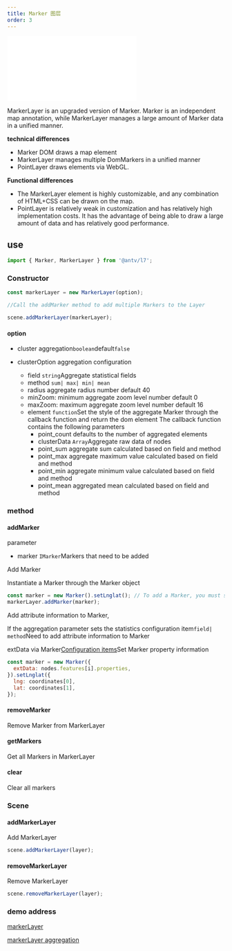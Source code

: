```yaml
---
title: Marker 图层
order: 3
---
```


<embed src="@/docs/api/common/style.md"></embed>

MarkerLayer is an upgraded version of Marker. Marker is an independent map annotation, while MarkerLayer manages a large amount of Marker data in a unified manner.

**technical differences**

- Marker DOM draws a map element
- MarkerLayer manages multiple DomMarkers in a unified manner
- PointLayer draws elements via WebGL.

**Functional differences**

- The MarkerLayer element is highly customizable, and any combination of HTML+CSS can be drawn on the map.
- PointLayer is relatively weak in customization and has relatively high implementation costs. It has the advantage of being able to draw a large amount of data and has relatively good performance.

## use

```javascript
import { Marker, MarkerLayer } from '@antv/l7';
```

### Constructor

```javascript
const markerLayer = new MarkerLayer(option);

//Call the addMarker method to add multiple Markers to the Layer

scene.addMarkerLayer(markerLayer);
```

#### option

- cluster aggregation`boolean`default`false`

- clusterOption aggregation configuration
  - field `string`Aggregate statistical fields
  - method `sum| max| min| mean`
  - radius aggregate radius number default 40
  - minZoom: minimum aggregate zoom level number default 0
  - maxZoom: maximum aggregate zoom level number default 16
  - element `function`Set the style of the aggregate Marker through the callback function and return the dom element
    The callback function contains the following parameters
    - point_count defaults to the number of aggregated elements
    - clusterData `Array`Aggregate raw data of nodes
    - point_sum aggregate sum calculated based on field and method
    - point_max aggregate maximum value calculated based on field and method
    - point_min aggregate minimum value calculated based on field and method
    - point_mean aggregated mean calculated based on field and method

### method

#### addMarker

parameter

- marker `IMarker`Markers that need to be added

Add Marker

Instantiate a Marker through the Marker object

```javascript
const marker = new Marker().setLnglat(); // To add a Marker, you must set the longitude and latitude before adding it
markerLayer.addMarker(marker);
```

Add attribute information to Marker,

If the aggregation parameter sets the statistics configuration item`field| method`Need to add attribute information to Marker

extData via Marker[Configuration items](/api/complement/marker#options)Set Marker property information

```javascript
const marker = new Marker({
  extData: nodes.features[i].properties,
}).setLnglat({
  lng: coordinates[0],
  lat: coordinates[1],
});
```

#### removeMarker

Remove Marker from MarkerLayer

#### getMarkers

Get all Markers in MarkerLayer

#### clear

Clear all markers

####

### Scene

#### addMarkerLayer

Add MarkerLayer

```javascript
scene.addMarkerLayer(layer);
```

#### removeMarkerLayer

Remove MarkerLayer

```javascript
scene.removeMarkerLayer(layer);
```

### demo address

[markerLayer ](/examples/point/marker#markerlayer)

[markerLayer aggregation](/examples/point/marker#clustermarker)

